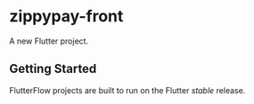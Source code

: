 # zippypay-front

A new Flutter project.

## Getting Started

FlutterFlow projects are built to run on the Flutter _stable_ release.
